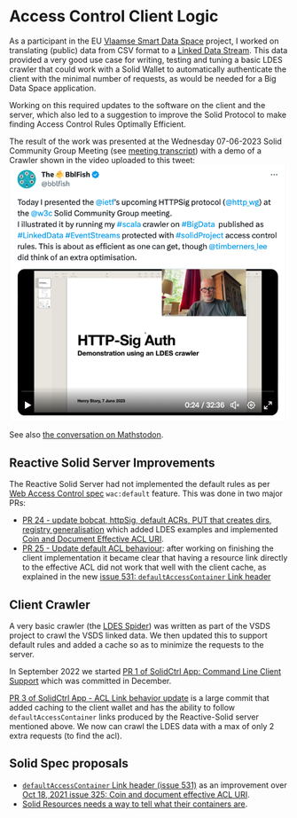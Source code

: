 # Access Control Client Logic

As a participant in the EU [Vlaamse Smart Data Space](https://www.imec-int.com/en/flemish-smart-data-space) project, I worked on translating (public) data from CSV format to a [Linked Data Stream](https://joinup.ec.europa.eu/collection/semic-support-centre/linked-data-event-streams-ldes). 
This data provided a very good use case for writing, testing and tuning a basic LDES crawler that could work with a Solid Wallet to automatically authenticate the client with the minimal number of requests, as would be needed for a Big Data Space application. 

Working on this required updates to the software on the client and the server, which also led to a suggestion to improve the Solid Protocol to make finding Access Control Rules Optimally Efficient.

The result of the work was presented at the Wednesday 07-06-2023 Solid Community Group Meeting (see [meeting transcript](https://github.com/solid/specification/blob/main/meetings/2023-06-07.md))
with a demo of a Crawler shown in the video uploaded to this tweet: 
[![HttpSig demo for big data 2023-06-08](Tweet-2023-06-08.png)](
https://twitter.com/bblfish/status/1666547828506742788)

See also [the conversation on Mathstodon](https://mathstodon.xyz/@bblfish/110507642925989004).

## Reactive Solid Server Improvements

The Reactive Solid Server had not implemented the default rules as per [Web Access Control spec](https://solidproject.org/TR/wac) `wac:default` feature.
This was done in two major PRs:
 - [PR 24 - update bobcat, httpSig, default ACRs, PUT that creates dirs, registry generalisation](https://github.com/co-operating-systems/Reactive-SoLiD/pull/24) which added LDES examples and implemented [Coin and Document Effective ACL URI](https://github.com/solid/specification/issues/325).
 - [PR 25 - Update default ACL behaviour](https://github.com/co-operating-systems/Reactive-SoLiD/pull/25): after working on finishing the client implementation it became clear that having a resource link directly to the effective ACL did not work that well with the client cache, as explained in the new [issue 531: `defaultAccessContainer` Link header](https://github.com/solid/specification/issues/531)
 


## Client Crawler

A very basic crawler (the [LDES Spider](https://github.com/bblfish/SolidCtrlApp/blob/CommandLine/ldes/shared/src/main/scala/run/cosy/ldes/LdesSpider.scala)) was written as part of the VSDS project to crawl the VSDS linked data. We then updated this to support default rules and added a cache so as to minimize the requests to the server.

In September 2022 we started [PR 1 of SolidCtrl App: Command Line Client Support](https://github.com/bblfish/SolidCtrlApp/pull/1) which was committed in December. 


[PR 3 of SolidCtrl App - ACL Link behavior update](https://github.com/bblfish/SolidCtrlApp/pull/3) is a large commit that added caching to the client wallet and has the ability to follow `defaultAccessContainer` links produced by the Reactive-Solid server mentioned above. We now can crawl the LDES data with a max of only 2 extra requests (to find the acl).


## Solid Spec proposals

* [`defaultAccessContainer` Link header (issue 531)](https://github.com/solid/specification/issues/531) as an improvement over [Oct 18, 2021 issue 325: Coin and document effective ACL URI](https://github.com/solid/specification/issues/325).
* [Solid Resources needs a way to tell what their containers are](https://github.com/solid/specification/issues/528).